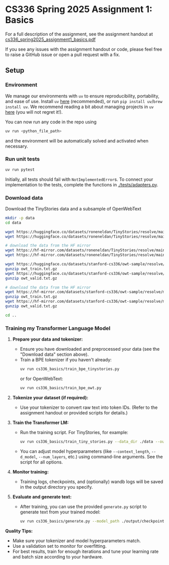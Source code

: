 # CS336 Spring 2025 Assignment 1: Basics

For a full description of the assignment, see the assignment handout at
[cs336_spring2025_assignment1_basics.pdf](./cs336_spring2025_assignment1_basics.pdf)

If you see any issues with the assignment handout or code, please feel free to
raise a GitHub issue or open a pull request with a fix.

## Setup

### Environment
We manage our environments with `uv` to ensure reproducibility, portability, and ease of use.
Install `uv` [here](https://github.com/astral-sh/uv) (recommended), or run `pip install uv`/`brew install uv`.
We recommend reading a bit about managing projects in `uv` [here](https://docs.astral.sh/uv/guides/projects/#managing-dependencies) (you will not regret it!).

You can now run any code in the repo using
```sh
uv run <python_file_path>
```
and the environment will be automatically solved and activated when necessary.

### Run unit tests


```sh
uv run pytest
```

Initially, all tests should fail with `NotImplementedError`s.
To connect your implementation to the tests, complete the
functions in [./tests/adapters.py](./tests/adapters.py).

### Download data
Download the TinyStories data and a subsample of OpenWebText

``` sh
mkdir -p data
cd data

wget https://huggingface.co/datasets/roneneldan/TinyStories/resolve/main/TinyStoriesV2-GPT4-train.txt
wget https://huggingface.co/datasets/roneneldan/TinyStories/resolve/main/TinyStoriesV2-GPT4-valid.txt

# download the data from the HF mirror
wget https://hf-mirror.com/datasets/roneneldan/TinyStories/resolve/main/TinyStoriesV2-GPT4-train.txt
wget https://hf-mirror.com/datasets/roneneldan/TinyStories/resolve/main/TinyStoriesV2-GPT4-valid.txt

wget https://huggingface.co/datasets/stanford-cs336/owt-sample/resolve/main/owt_train.txt.gz
gunzip owt_train.txt.gz
wget https://huggingface.co/datasets/stanford-cs336/owt-sample/resolve/main/owt_valid.txt.gz
gunzip owt_valid.txt.gz

# download the data from the HF mirror
wget https://hf-mirror.com/datasets/stanford-cs336/owt-sample/resolve/main/owt_train.txt.gz
gunzip owt_train.txt.gz
wget https://hf-mirror.com/datasets/stanford-cs336/owt-sample/resolve/main/owt_valid.txt.gz
gunzip owt_valid.txt.gz

cd ..
```

### Training my Transformer Language Model

1. **Prepare your data and tokenizer:**
   - Ensure you have downloaded and preprocessed your data (see the "Download data" section above).
   - Train a BPE tokenizer if you haven't already:
     ```sh
     uv run cs336_basics/train_bpe_tinystories.py
     ```
     or for OpenWebText:
     ```sh
     uv run cs336_basics/train_bpe_owt.py
     ```

2. **Tokenize your dataset (if required):**
   - Use your tokenizer to convert raw text into token IDs. (Refer to the assignment handout or provided scripts for details.)

3. **Train the Transformer LM:**
   - Run the training script. For TinyStories, for example:
     ```sh
     uv run cs336_basics/train_tiny_stories.py --data_dir ./data --output_dir ./output
     ```
   - You can adjust model hyperparameters (like `--context_length`, `--d_model`, `--num_layers`, etc.) using command-line arguments. See the script for all options.

4. **Monitor training:**
   - Training logs, checkpoints, and (optionally) wandb logs will be saved in the output directory you specify.

5. **Evaluate and generate text:**
   - After training, you can use the provided `generate.py` script to generate text from your trained model:
     ```sh
     uv run cs336_basics/generate.py --model_path ./output/checkpoints/your_model.pt --prompt "Once upon a time"
     ```

**Quality Tips:**
- Make sure your tokenizer and model hyperparameters match.
- Use a validation set to monitor for overfitting.
- For best results, train for enough iterations and tune your learning rate and batch size according to your hardware.


